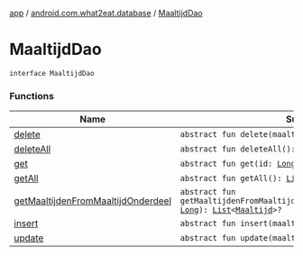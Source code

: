 [app](../../index.md) / [android.com.what2eat.database](../index.md) / [MaaltijdDao](./index.md)

# MaaltijdDao

`interface MaaltijdDao`

### Functions

| Name | Summary |
|---|---|
| [delete](delete.md) | `abstract fun delete(maaltijd: `[`Maaltijd`](../../android.com.what2eat.model/-maaltijd/index.md)`): `[`Unit`](https://kotlinlang.org/api/latest/jvm/stdlib/kotlin/-unit/index.html) |
| [deleteAll](delete-all.md) | `abstract fun deleteAll(): `[`Unit`](https://kotlinlang.org/api/latest/jvm/stdlib/kotlin/-unit/index.html) |
| [get](get.md) | `abstract fun get(id: `[`Long`](https://kotlinlang.org/api/latest/jvm/stdlib/kotlin/-long/index.html)`): `[`Maaltijd`](../../android.com.what2eat.model/-maaltijd/index.md)`?` |
| [getAll](get-all.md) | `abstract fun getAll(): `[`List`](https://kotlinlang.org/api/latest/jvm/stdlib/kotlin.collections/-list/index.html)`<`[`Maaltijd`](../../android.com.what2eat.model/-maaltijd/index.md)`>?` |
| [getMaaltijdenFromMaaltijdOnderdeel](get-maaltijden-from-maaltijd-onderdeel.md) | `abstract fun getMaaltijdenFromMaaltijdOnderdeel(maaltijdOnderdeelId: `[`Long`](https://kotlinlang.org/api/latest/jvm/stdlib/kotlin/-long/index.html)`): `[`List`](https://kotlinlang.org/api/latest/jvm/stdlib/kotlin.collections/-list/index.html)`<`[`Maaltijd`](../../android.com.what2eat.model/-maaltijd/index.md)`>?` |
| [insert](insert.md) | `abstract fun insert(maaltijd: `[`Maaltijd`](../../android.com.what2eat.model/-maaltijd/index.md)`): `[`Long`](https://kotlinlang.org/api/latest/jvm/stdlib/kotlin/-long/index.html) |
| [update](update.md) | `abstract fun update(maaltijd: `[`Maaltijd`](../../android.com.what2eat.model/-maaltijd/index.md)`): `[`Unit`](https://kotlinlang.org/api/latest/jvm/stdlib/kotlin/-unit/index.html) |
